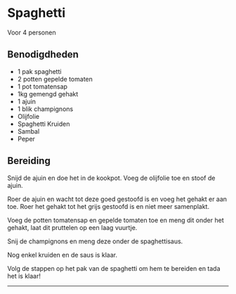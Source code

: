# Spaghetti

Voor 4 personen

## Benodigdheden

- 1 pak spaghetti
- 2 potten gepelde tomaten
- 1 pot tomatensap
- 1kg gemengd gehakt
- 1 ajuin
- 1 blik champignons
- Olijfolie
- Spaghetti Kruiden
- Sambal
- Peper

## Bereiding

Snijd de ajuin en doe het in de kookpot. Voeg de olijfolie toe en stoof de ajuin.

Roer de ajuin en wacht tot deze goed gestoofd is en voeg het gehakt er aan toe. Roer het gehakt tot het grijs gestoofd is en niet meer samenplakt.

Voeg de potten tomatensap en gepelde tomaten toe en meng dit onder het gehakt, laat dit pruttelen op een laag vuurtje. 

Snij de champignons en meng deze onder de spaghettisaus.

Nog enkel kruiden en de saus is klaar.

Volg de stappen op het pak van de spaghetti om hem te bereiden en tada het is klaar!

---
